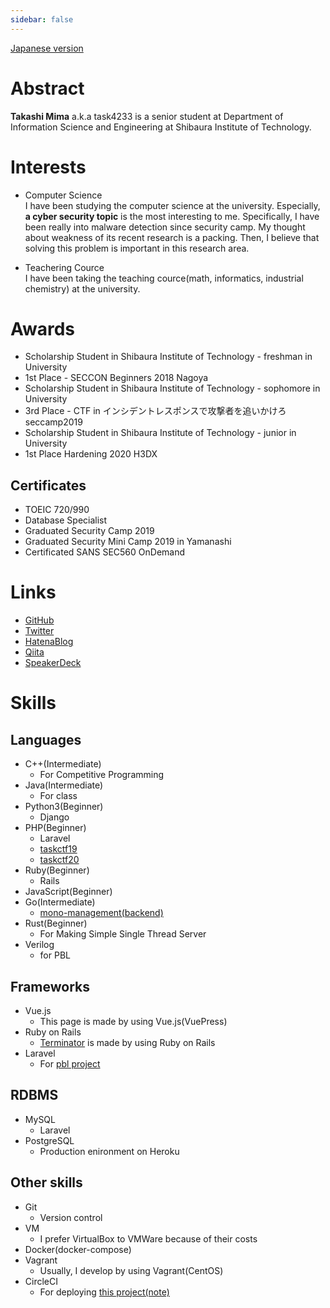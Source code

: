 ```yaml
---
sidebar: false
---
```


[Japanese version](https://task4233.dev)

# Abstract
**Takashi Mima** a.k.a task4233 is a senior student at Department of Information Science and Engineering at Shibaura Institute of Technology.

# Interests
 - Computer Science  
   I have been studying the computer science at the university. Especially, **a cyber security topic** is the most interesting to me. Specifically, I have been really into malware detection since security camp. My thought about weakness of its recent research is a packing. Then, I believe that solving this problem is important in this research area.

 - Teachering Cource  
   I have been taking the teaching cource(math, informatics, industrial chemistry) at the university.

# Awards
 - Scholarship Student in Shibaura Institute of Technology - freshman in University
 - 1st Place - SECCON Beginners 2018 Nagoya
 - Scholarship Student in Shibaura Institute of Technology - sophomore in University
 - 3rd Place - CTF in インシデントレスポンスで攻撃者を追いかけろ seccamp2019
 - Scholarship Student in Shibaura Institute of Technology - junior in University
 - 1st Place Hardening 2020 H3DX

## Certificates
 - TOEIC 720/990
 - Database Specialist
 - Graduated Security Camp 2019
 - Graduated Security Mini Camp 2019 in Yamanashi
 - Certificated SANS SEC560 OnDemand

# Links
 - [GitHub](https://github.com/task4233)
 - [Twitter](https://twitter.com/task4233)
 - [HatenaBlog](https://task4233.hatenablog.com/)
 - [Qiita](https://qiita.com/task4233)
 - [SpeakerDeck](https://speakerdeck.com/task4233)


# Skills
## Languages
 - C++(Intermediate)
   - For Competitive Programming
 - Java(Intermediate)
   - For class
 - Python3(Beginner)
   - Django
 - PHP(Beginner)
   - Laravel
   - [taskctf19](https://github.com/task4233/taskctf19)
   - [taskctf20](https://github.com/task4233/taskctf20)
 - Ruby(Beginner)
   - Rails
 - JavaScript(Beginner)
 - Go(Intermediate)
   - [mono-management(backend)](https://github.com/task4233/mono-management)
 - Rust(Beginner)
   - For Making Simple Single Thread Server
 - Verilog
   - for PBL

## Frameworks
 - Vue.js
   - This page is made by using Vue.js(VuePress)
 - Ruby on Rails
   - [Terminator](https://task4233-terminator.herokuapp.com/) is made by using Ruby on Rails
 - Laravel
   - For [pbl project](https://github.com/task4233/pbl-19)
   
## RDBMS
 - MySQL
   - Laravel
 - PostgreSQL
   - Production enironment on Heroku

## Other skills
 - Git
   - Version control
 - VM
   - I prefer VirtualBox to VMWare because of their costs
 - Docker(docker-compose)
 - Vagrant
   - Usually, I develop by using Vagrant(CentOS)
 - CircleCI
   - For deploying [this project(note)](https://github.com/task4233/note)
